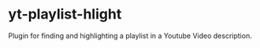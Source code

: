 # yt-playlist-hlight
Plugin for finding and highlighting a playlist in a Youtube Video description.
